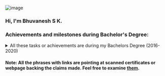 ![image](https://github.com/WrathofBhuvan11/WrathofBhuvan11.github.io/assets/36232037/3d6472f2-8afc-476e-920b-6770f76f1662)

### Hi, I'm Bhuvanesh S K.

### Achievements and milestones during Bachelor's Degree:
<details>
<summary> All these tasks or achievements are during my Bachelors Degree (2016-2020)</summary>
<ul>
<li> Finished my <a href="https://github.com/WrathofBhuvan11/WrathofBhuvan11.github.io/blob/main/documents/bachelors%20of%20engineering%20main%20certificate%20.pdf">Bachelor's Degree in Electronics and Communication Engineering from NMAMIT Nitte University (2016-2020) </a>. </li>
<li> Gained expertise in concepts on Signals and Systems, VLSI & Micro-electronics, Hardware Description Language (HDL), and Deep Learning. </li>
<li> Worked on <a href="https://www.isro.gov.in/Stud_sat.html">STUDSAT Program</a> as part of the Final year project which was about <a href = "https://github.com/WrathofBhuvan11/WrathofBhuvan11.github.io/blob/main/documents/STUDSAT-II%20final%20Report.pdf">Software Development for Command and Data Handling (C & DH) satellite subsystems</a>.</li>
<li> Member of <a href="https://isssonline.in/">Institute of Smart Structures and Systems (ISSS)</a> where learned about MEMS design with COMSOL, and presented a <a href="https://github.com/WrathofBhuvan11/WrathofBhuvan11.github.io/blob/main/documents/ISSS%20ConferenceFinalDraft.pdf">paper</a> related to the then ongoing STUDSAT mentioned above.</li>  
<li> Another major project was in the field of Deep learning for Medical Data Analysis, worked on it as part of a <a href="https://github.com/WrathofBhuvan11/WrathofBhuvan11.github.io/blob/main/documents/Inspirante%20Certificate%20letter%20.png">Research Intern at Inspirante Technologies Pvt Ltd</a>.</li>
<li> Completed <a href = "https://github.com/WrathofBhuvan11/WrathofBhuvan11.github.io/blob/main/documents/CoreEL-Xilinx%20certificate.pdf">Design with FPGA Training & Internship under Xilinx & Core-EL</a> where worked on <a href = "https://github.com/WrathofBhuvan11/32bit_risc_verilog">Implementing 32-bit RISC Processor on Xilinx FPGA</a> </li>
<li> Participated in the <a href="https://github.com/WrathofBhuvan11/WrathofBhuvan11.github.io/blob/main/documents/Smart%20India%20Hackathon%20DAE.pdf)">final round of the Smart India Hackathon</a>. The problem statement was Brain 3D MRI Image segmentation by the Department of Atomic Energy (DAE), where implementation of multiple Deep neural net architectures to segment the 3D MRI brain images for cancer cells or tumors were done and conclude which is the best architecture.</li>
<li> Been part of <a href="https://github.com/WrathofBhuvan11/WrathofBhuvan11.github.io/blob/main/documents/robotics%20PCB%20lead.pdf">Robotics club in NMAMIT</a> and conducted many free workshops like PCB Design, here is one such <a href="https://github.com/WrathofBhuvan11/WrathofBhuvan11.github.io/blob/main/documents/robotics%20PCB%20lead.pdf">event certificate</a></li>.
<li> </li>
<li> </li>
<li> </li>

</ul>
</details>

#### Note: All the phrases with links are pointing at scanned certificates or webpage backing the claims made. Feel free to examine [them](https://github.com/WrathofBhuvan11/WrathofBhuvan11.github.io/tree/main/documents).
